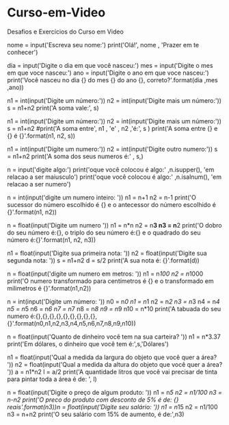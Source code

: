 # Curso-em-Video
Desafios e Exercícios do Curso em Video 

nome = input('Escreva seu nome:')
print('Olá!', nome , 'Prazer em te conhecer')

dia = input('Digite o dia em que você nasceu:')
mes = input('Digite o mes em que voce nasceu:')
ano = input('Digite o ano em que voce nasceu:')
print('Você nasceu no dia {} do mes {} do ano {}, correto?'.format(dia ,mes ,ano))

n1 = int(input('Digite um número:'))
n2 = int(input('Digite mais um número:'))
s = n1+n2
print('A soma vale:', s)

n1 = int(input('Digite um número:'))
n2 = int(input('Digite mais um número:'))
s = n1+n2
#print('A soma entre', n1 , 'e' , n2 ,'é:', s )
print('A soma entre {} e {} é {}'.format(n1, n2, s))

n1 = int(input('Digite um numero:'))
n2 = int(input('Digite outro numero:'))
s = n1+n2
print('A soma dos seus numeros é:' , s,)

n = input('digite algo:')
print('oque você colocou é algo:' ,n.isupper(), 'em relacao a ser maiusculo') 
print('oque você colocou é algo:' ,n.isalnum(), 'em relacao a ser numero')

n = int(input('digite um numero inteiro: '))
n1 = n+1
n2 = n-1
print('O sucessor do número escolhido é {} e o antecessor do número escolhido é {}'.format(n1, n2))

n = float(input('Digite um numero '))
n1 = n*n
n2 = n**3
n3 = n**2
print('O dobro do seu número é:{}, o triplo do seu número é:{} e o quadrado do seu número é:{}'.format(n1, n2, n3))

n1 = float(input('Digite sua primeira nota: '))
n2 = float(input('Digite sua segunda nota: '))
s = n1+n2
d = s/2
print('A sua nota é: {}'.format(d))

n = float(input('digite um numero em metros: '))
n1 = n*100
n2 = n*1000
print('O numero transformado para centímetros é {} e o transformado em milimetros é {}'.format(n1,n2)) 

n = int(input('Digite um número: '))
n0 = n*0
n1 = n*1
n2 = n*2
n3 = n*3
n4 = n*4
n5 = n*5
n6 = n*6
n7 = n*7
n8 = n*8
n9 = n*9
n10 = n*10
print('A tabuada do seu numero é:{},{},{},{},{},{},{},{},{},{}'.format(n0,n1,n2,n3,n4,n5,n6,n7,n8,n9,n10))

n = float(input('Quanto de dinheiro você tem na sua carteira? '))
n1 = n*3.37
print('Em dólares, o dinheiro que você tem é:',s,'Dólares')

n1 = float(input('Qual a medida da largura do objeto que você quer a área? '))
n2 = float(input('Qual a medida da altura do objeto que você quer a área? '))
a = n1*n2
l = a/2
print('A quantidade litros que você vai precisar de tinta para pintar toda a área é de: ', l)

n = float(input('Digite o preço de algum produto: ')) 
n1 = n*5
n2 = n1/100
n3 = n-n2
print('O preco do produto com desconto de 5% é de: {} reais'.format(n3))n = float(input('Digite seu salário: '))
n1 = n*15
n2 = n1/100
n3 = n+n2
print('O seu salário com 15% de aumento, é de:',n3)




